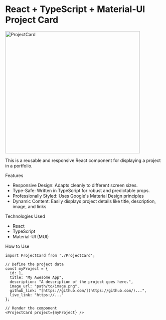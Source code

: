 # React + TypeScript + Material-UI Project Card

<img width="429" height="390" alt="ProjectCard" src="[https://github.com/user-attachments/assets/15f824a6-94b5-4b68-b885-8d66f6862dc5](https://i.ibb.co/3m0PdTVh/image-2025-09-21-153514211.png)" />

This is a reusable and responsive React component for displaying a project in a portfolio.

Features

-   Responsive Design: Adapts cleanly to different screen sizes.
-   Type-Safe: Written in TypeScript for robust and predictable props.
-   Professionally Styled: Uses Google's Material Design principles 
-   Dynamic Content: Easily displays project details like title, description, image, and links 

Technologies Used

-   React
-   TypeScript
-   Material-UI (MUI)

How to Use

```tsx
import ProjectCard from './ProjectCard';

// Define the project data
const myProject = {
  id: 1,
  title: "My Awesome App",
  description: "A description of the project goes here.",
  image_url: "path/to/image.png",
  github_link: "[https://github.com/](https://github.com/)...",
  live_link: "https://..."
};

// Render the component
<ProjectCard project={myProject} />
```




